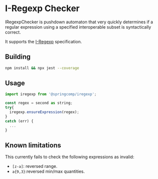 # I-Regexp Checker

IRegexpChecker is pushdown automaton that very quickly determines if a
regular expression using a specified interoperable subset is
syntactically correct.

It supports the [I-Regexp](https://www.ietf.org/archive/id/draft-bormann-jsonpath-iregexp-02.html) specification.

## Building

```sh
npm install && npx jest --coverage
```

## Usage

```js
import iregexp from '@springcomp/iregexp';

const regex = second as string;
try{
  iregexp.ensureExpression(regex);
}
catch (err) {
  ...
}
```

## Known limitations

This currently fails to check the following expressions as invalid:

- `` [z-a] ``: reversed range.
- `` a{9,3} ``:reversed min/max quantities.